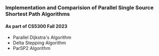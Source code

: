 ### Implementation and Comparision of Parallel Single Source Shortest Path Algorithms

#### As part of CS5300 Fall 2023

- Parallel Dijkstra's Algorithm
- Delta Stepping Algorithm
- ParSP2 Algorithm
